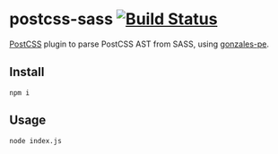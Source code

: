 # postcss-sass [![Build Status](https://travis-ci.org/AleshaOleg/postcss-sass.svg?branch=master)](https://travis-ci.org/AleshaOleg/postcss-sass)

[PostCSS](https://github.com/postcss/postcss) plugin to parse PostCSS AST from SASS, using [gonzales-pe](https://github.com/tonyganch/gonzales-pe).

## Install
`npm i`

## Usage
`node index.js`

